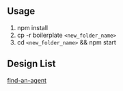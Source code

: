 ## Usage
1. npm install
2. cp -r boilerplate `<new_folder_name>`
3. cd `<new_folder_name>` && npm start


## Design List
[find-an-agent](http://agreal.github.io/design/find-an-agent/)
